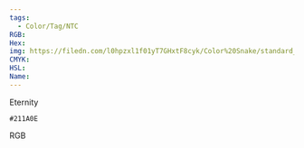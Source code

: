 ```yaml
---
tags:
  - Color/Tag/NTC
RGB:
Hex:
img: https://filedn.com/l0hpzxl1f01yT7GHxtF8cyk/Color%20Snake/standard_csv_to_svg/211A0E.svg
CMYK:
HSL:
Name:
---
```

Eternity
```palette
#211A0E
```
RGB
